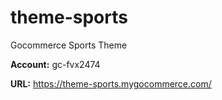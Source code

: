 # theme-sports

Gocommerce Sports Theme

**Account:** gc-fvx2474

**URL:** https://theme-sports.mygocommerce.com/
